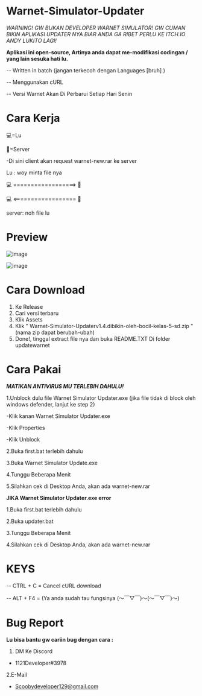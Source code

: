 # Warnet-Simulator-Updater

*WARNING! GW BUKAN DEVELOPER WARNET SIMULATOR! GW CUMAN BIKIN APLIKASI UPDATER NYA BIAR ANDA GA RIBET PERLU KE ITCH.IO ANDY LUKITO LAGI!* 

**Aplikasi ini open-source, Artinya anda dapat me-modifikasi codingan / yang lain sesuka hati lu.**

-- Written in batch (jangan terkecoh dengan Languages [bruh]  )

-- Menggunakan cURL

-- Versi Warnet Akan Di Perbarui Setiap Hari Senin

# **Cara Kerja**

💻=Lu

📂=Server

-Di sini client akan request warnet-new.rar ke server

 Lu :    woy minta file nya
    
💻 ==================> 📂

💻 <================== 📂
   
   server: noh file lu
                      
     

    
# **Preview**

![image](https://user-images.githubusercontent.com/95273407/161531542-d612d669-a63c-48f0-8f8b-f2c2ceb37066.png)



![image](https://user-images.githubusercontent.com/95273407/161531731-eac40c5a-88b5-4593-a05b-ff3a37cfbe74.png)




# **Cara Download** 
 1. Ke Release
 2. Cari versi terbaru
 3. Klik Assets
 4. Klik " Warnet-Simulator-Updaterv1.4.dibikin-oleh-bocil-kelas-5-sd.zip " (nama zip dapat berubah-ubah)
 5. Done!, tinggal extract file nya dan buka README.TXT Di folder updatewarnet 

# **Cara Pakai**

***MATIKAN ANTIVIRUS MU TERLEBIH DAHULU!***

1.Unblock dulu file Warnet Simulator Updater.exe (jika file tidak di block oleh windows defender, lanjut ke step 2) 

  -Klik kanan Warnet Simulator Updater.exe
  
  -Klik Properties
  
  -Klik Unblock
  
2.Buka first.bat terlebih dahulu

3.Buka Warnet Simulator Update.exe

4.Tunggu Beberapa Menit

5.Silahkan cek di Desktop Anda, akan ada warnet-new.rar

**JIKA Warnet Simulator Updater.exe error** 

1.Buka first.bat terlebih dahulu

2.Buka updater.bat

3.Tunggu Beberapa Menit

4.Silahkan cek di Desktop Anda, akan ada warnet-new.rar

# **KEYS**

-- CTRL + C = Cancel cURL download

-- ALT + F4 = (Ya anda sudah tau fungsinya (～￣▽￣)～(～￣▽￣)～)

# **Bug Report**

**Lu bisa bantu gw cariin bug dengan cara :**
1. DM Ke Discord
- 1121Developer#3978

2.E-Mail
- Scoobydeveloper129@gmail.com
